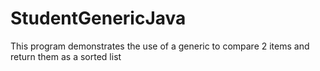 # StudentGenericJava
This program demonstrates the use of a generic to compare 2 items and return them as a sorted list
